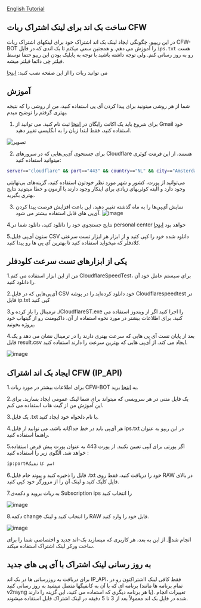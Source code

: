 [English Tutorial](https://github.com/2ri4eUI/CFW_Worker_Sub/blob/main/README.md)

## ساخت بک اند برای لینک اشتراک ربات CFW

در این ریپپو، چگونگی ایجاد لینک بک اند اشتراک خود برای لینکهای اشتراک ربات CFW-BOT را آموزش می دهم. و همجنین سعی میکنم تا بک اندی که در فایل `ips.txt` هست رو به روز رسانی کنم. ولی توجه داشته باشید با توجه به پابلیک بودن این ریپو حتما توسط فیلتر چی دائما فیلتر میشه.

می توانید ربات را از این صفحه نصب کنید:
[اینجا](https://github.com/2ri4eUI/CFW-BOT)

## آموزش
شما از هر روشی میتونید برای پیدا کردن آی پی استفاده کنید، من از روشی را که نتیجه بهتری گرفتم را توضیح میدم.

1. برای شروع باید یک اکانت رایگان در  [اینجا](https://fofa.info) ثبت نام کنید. می توانید از Gmail خود استفاده کنید، فقط ابتدا زبان را به انگلیسی تغییر دهید.

![تصویر](https://github.com/2ri4eUI/CFW_Worker_Sub/assets/139592104/46796f15-8d68-4fef-9ebc-6be2984edce2)

2. برای جستجوی آی‌پی‌هایی که در سرورهای Cloudflare هستند، از این فرمت کوئری میتوانید استفاده کنید:


```bash
server=="cloudflare" && port=="443" && country=="NL" && city=="Amsterdam"
```
می‌توانید از  پورت، کشور و شهر مورد نظر خودتون  استفاده کنید، گزینه‌های بی‌نهایتی وجود دارد و البته کوئریهای زیادی برای اینکار وجود دارند با آزمون و خطا میتونید نتایج بهتری بگیرید.

3. نمایش آی‌پی‌ها را به ماه گذشته تغییر دهید، این باعث افزایش فرصت پیدا کردن آی‌پی های قابل استفاده بیشتر می شود.
   ![image](https://github.com/2ri4eUI/CFW_Worker_Sub/assets/139592104/94ebe172-ddf7-4673-9529-c6f734d4b991)


4.نتایج جستجوی خود را دانلود کنید، دانلود شما در personal center خواهد بود [اینجا](https://en.fofa.info/userInfo/downloadRecords)

5.ستون آی‌پی فایل CSV دانلود شده خود را کپی کنید و از ابزار هر ابزار تست سرعتی کلادفلر که میخواید استفاده کنید تا بهترین آی پی ها رو پیدا کنید.

## یکی از ابزارهای تست سرعت کلودفلر
1.من از این ابزار استفاده می کنم CloudflareSpeedTest، برای سیستم عامل خود آن را دانلود کنید.

2.آی‌پی‌هایی که در فایل CSV خود دانلود کرده‌اید را در پوشه Cloudflarespeedtest در فایل ip.txt کپی کنید

3.ترمینال را باز کرده و ./CloudflareST.exe را اجرا کنید اگر از ویندوز استفاده می کنید. برای اطلاعات بیشتر در مورد نحوه استفاده از آن، داکیومنت رو از گیتهاب خود پروژه بخونید.

4.بعد از پایان تست آی پی هایی که سرعت بهتری دارند را در ترمینال نشان می دهد و یک فایل result.csv ایجاد می کند. از آی‌پی هایی که بهترین سرعت را دارند استفاده کنید.

![image](https://github.com/2ri4eUI/CFW_Worker_Sub/assets/139592104/f8ff60fb-9b67-4e4e-947b-fa485d859f0b)

## ایجاد بک اند اشتراک CFW (IP_API)
1.برای اطلاعات بیشتر در مورد ربات CFW-BOT به [اینجا](https://github.com/2ri4eUI/CFW-BOT) برید.

2.یک فایل متنی در هر سرویسی که میتواند برای شما لینک عمومی ایجاد بسازید. برای این آموزش من از گیت هاب استفاده می کنم.

3.یک فایل .txt با نام دلخواه خود ایجاد کنید.

4.هر آی‌پی باید در خط جداگانه باشد، می توانید از فایل ips.txt در این ریپو به عنوان راهنما استفاده کنید.

5.اگر پورتی برای آیپی تعیین نکنید. از پورت 443 به عنوان پورت پیش فرض استفاده خواهد شد. الگوی زیر را استفاده کنید :
```bash
ip:port#اسم کانفیگ
```

6.فایل را ذخیره کنید و پیوند خام فایل .txt خود را دریافت کنید، فقط روی RAW در بالای فایل کلیک کنید و لینک آن را از مرورگر خود کپی کنید.

7.به ربات بروید و دکمه‌ی Subscription ips را انتخاب کنید


   ![image](https://github.com/2ri4eUI/CFW_Worker_Sub/assets/139592104/88cbdc47-4035-4c40-83be-b1c8144258d0)



8.دکمه change را انتخاب کنید و لینک RAW فایل خود را وارد کنید.

   ![image](https://github.com/2ri4eUI/CFW_Worker_Sub/assets/139592104/434228b5-e677-4955-9d98-50cd8f3c7da8)



انجام شد🎉. از این به بعد، هر کاربری که میسازید بک-اند جدید و اختصاصی شما را برای ساخت ورکر لینک اشتراک استفاده میکند. 

## به روز رسانی لینک اشتراک با آی پی های جدید 
برای دریافت به روزرسانی ها در بک اند IP_API، فقط کافی لینک ااشتراکتون رو در برنامه ای که با آن به کانفیگها متصل میشید به روز رسانی کنید (تمام برنامه ها مانند v2rayng یا هر برنامه دیگری که استفاده می کنید، این گزینه را دارند). تغییرات انجام شده در فایل بک اند معمولاً بعد از 3 تا 5 دقیقه در لینک اشتراک قابل استفاده میشوند.
